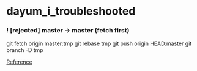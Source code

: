 ﻿# dayum_i_troubleshooted

### ! [rejected] master -> master (fetch first)

git fetch origin master:tmp
git rebase tmp
git push origin HEAD:master
git branch -D tmp

[Reference](https://stackoverflow.com/questions/28429819/rejected-master-master-fetch-first)
